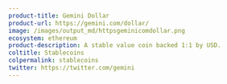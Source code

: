 ```yaml
---
product-title: Gemini Dollar
product-url: https://gemini.com/dollar/
image: /images/output_md/httpsgeminicomdollar.png
ecosystem: ethereum
product-description: A stable value coin backed 1:1 by USD.
coltitle: Stablecoins
colpermalink: stablecoins
twitter: https://twitter.com/gemini
---
```

